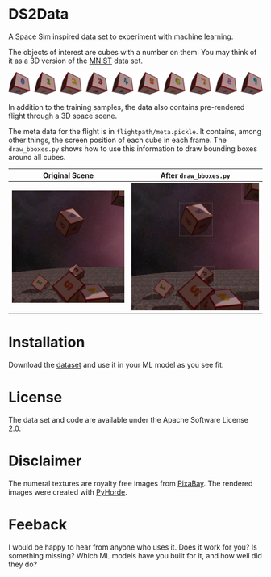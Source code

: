 # DS2Data

A Space Sim inspired data set to experiment with machine learning.

The objects of interest are cubes with a number on them. You may think of it as
a 3D version of the [MNIST](http://yann.lecun.com/exdb/mnist/) data set.

<img src="docs/img/cube_samples.png">

In addition to the training samples, the data also contains pre-rendered flight
through a 3D space scene.

The meta data for the flight is in `flightpath/meta.pickle`. It contains, among
other things, the screen position of each cube in each frame. The
`draw_bboxes.py` shows how to use this information to draw bounding boxes
around all cubes.

| Original Scene               | After `draw_bboxes.py`      |
| ---------------------------- | --------------------------- |
|![](docs/img/scene_plain.jpg) | ![](docs/img/scene_bbox.jpg)|


# Installation
Download the [dataset](ds2.tar.gz) and use it in your ML model as you see fit.

# License
The data set and code are available under the Apache Software License 2.0.

# Disclaimer
The numeral textures are royalty free images
from
[PixaBay](https://pixabay.com/en/photos/?hp=&image_type=&cat=&min_width=&min_height=&q=counting+math+numbers+numerals+funny&order=popular).
The rendered images were created with
[PyHorde](https://github.com/olitheolix/pyhorde).


# Feeback
I would be happy to hear from anyone who uses it. Does it work for you? Is
something missing? Which ML models have you built for it, and how well did they
do?
